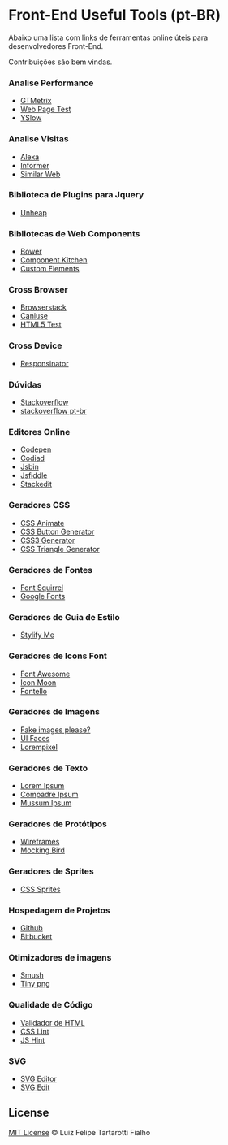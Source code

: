 Front-End Useful Tools (pt-BR)
=========

Abaixo uma lista com links de ferramentas online úteis para desenvolvedores Front-End. 

Contribuições são bem vindas.

### Analise Performance

* [GTMetrix](http://gtmetrix.com/)
* [Web Page Test](http://webpagetest.org/)
* [YSlow](http://yslow.org/)

### Analise Visitas

* [Alexa](http://www.alexa.com/)
* [Informer](http://website.informer.com/)
* [Similar Web](http://www.similarweb.com/)

### Biblioteca de Plugins para Jquery

* [Unheap](http://www.unheap.com/)

### Bibliotecas de Web Components

* [Bower](http://bower.io/search/?q=web-components)
* [Component Kitchen](http://component.kitchen/components)
* [Custom Elements](http://customelements.io/)

### Cross Browser

* [Browserstack](http://www.browserstack.com/)
* [Caniuse](http://caniuse.com/)
* [HTML5 Test](https://html5test.com/)

### Cross Device

* [Responsinator](https://www.responsinator.com/)

### Dúvidas

* [Stackoverflow](http://stackoverflow.com/)
* [stackoverflow pt-br](http://pt.stackoverflow.com/)

### Editores Online

* [Codepen](http://codepen.io/)
* [Codiad](http://codiad.com/)
* [Jsbin](http://jsbin.com/)
* [Jsfiddle](http://jsfiddle.net/)
* [Stackedit](https://stackedit.io/)

### Geradores CSS

* [CSS Animate](http://cssanimate.com/)
* [CSS Button Generator](http://css3buttongenerator.com/)
* [CSS3 Generator](http://css3generator.com/)
* [CSS Triangle Generator](http://apps.eky.hk/css-triangle-generator/)

### Geradores de Fontes

* [Font Squirrel](http://www.fontsquirrel.com/)
* [Google Fonts](https://www.google.com/fonts)

### Geradores de Guia de Estilo

* [Stylify Me](http://stylifyme.com/)

### Geradores de Icons Font

* [Font Awesome](http://fortawesome.github.io/Font-Awesome/)
* [Icon Moon](icomoon.io/)
* [Fontello](http://fontello.com/)

### Geradores de Imagens

* [Fake images please?](http://fakeimg.pl/)
* [UI Faces](http://uifaces.com/)
* [Lorempixel](http://lorempixel.com/)

### Geradores de Texto

* [Lorem Ipsum](http://br.lipsum.com/)
* [Compadre Ipsum](http://compadreipsum.com.br/)
* [Mussum Ipsum](http://mussumipsum.com/)

### Geradores de Protótipos

* [Wireframes](http://quirktools.com/wires/)
* [Mocking Bird](http://gomockingbird.com/)

### Geradores de Sprites

* [CSS Sprites](http://csssprites.com/)

### Hospedagem de Projetos

* [Github](https://github.com/)
* [Bitbucket](https://bitbucket.org/)

### Otimizadores de imagens

* [Smush](http://www.smushit.com/ysmush.it/)
* [Tiny png](https://tinypng.com/)

### Qualidade de Código

* [Validador de HTML](http://validator.w3.org/)
* [CSS Lint](http://csslint.net/)
* [JS Hint](http://jshint.com/)

### SVG

* [SVG Editor](http://petercollingridge.appspot.com/svg-editor/)
* [SVG Edit](http://svg-edit.googlecode.com/)

## License
 
[MIT License](http://felipefialho.mit-license.org/) © Luiz Felipe Tartarotti Fialho

